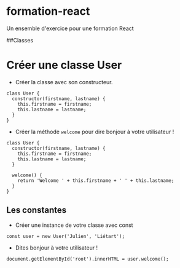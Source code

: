 # formation-react
Un ensemble d'exercice pour une formation React

##Classes

# Créer une classe User

- Créer la classe avec son constructeur.

```
class User {
  constructor(firstname, lastname) {
    this.firstname = firstname;
    this.lastname = lastname;
  }
}
```

- Créer la méthode `welcome` pour dire bonjour à votre utilisateur !

```
class User {
  constructor(firstname, lastname) {
    this.firstname = firstname;
    this.lastname = lastname;
  }
  
  welcome() {
    return 'Welcome ' + this.firstname + ' ' + this.lastname; 
  }
}
```

## Les constantes

- Créer une instance de votre classe avec const

`const user = new User('Julien', 'Liétart');`

- Dites bonjour à votre utilisateur !

`document.getElementById('root').innerHTML = user.welcome();`
